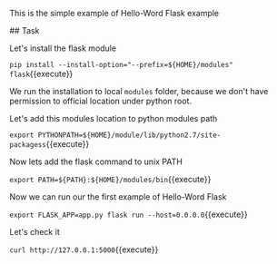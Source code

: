 This is the simple example of Hello-Word Flask example

## Task

Let's install the flask module

`pip install --install-option="--prefix=${HOME}/modules" flask`{{execute}}

We run the installation to local `modules` folder, because we don't have permission to official location under python root.

Let's add this modules location to python modules path

`export PYTHONPATH=${HOME}/module/lib/python2.7/site-packagess`{{execute}}

Now lets add the flask command to unix PATH

`export PATH=${PATH}:${HOME}/modules/bin`{{execute}}

Now we can run our the first example of Hello-Word Flask

`export FLASK_APP=app.py
flask run --host=0.0.0.0`{{execute}}

Let's check it

`curl http://127.0.0.1:5000`{{execute}}
